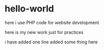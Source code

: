 # hello-world
here i use PHP code for website development

here is my new work just for practices

i have added one line 
added some thing here
